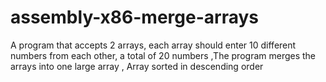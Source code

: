# assembly-x86-merge-arrays
<p>A program that accepts 2 arrays, each array should enter 10 different numbers from each other, a total of 20 numbers ,The program merges the arrays into one large array , Array sorted in descending order
</p>